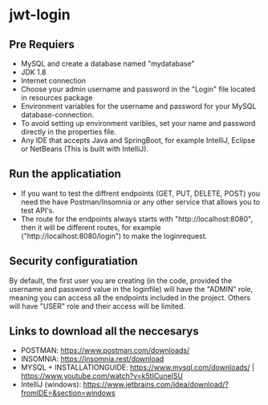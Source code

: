 # jwt-login

## Pre Requiers

* MySQL and create a database named "mydatabase"
* JDK 1.8
* Internet connection
* Choose your admin username and password in the "Login" file located in resources package 
* Environment variables for the username and password for your MySQL database-connection.
* To avoid setting up environment varibles, set your name and password directly in the properties file.
* Any IDE that accepts Java and SpringBoot, for example IntelliJ, Eclipse or NetBeans (This is built with IntelliJ).

## Run the applicatiation
* If you want to test the diffrent endpoints (GET, PUT, DELETE, POST) you need the have Postman/Insomnia or any other service that allows you to test API's.
* The route for the endpoints always starts with "http://localhost:8080", then it will be different routes, for example ("http://localhost:8080/login") to make the loginrequest.

## Security configuratiation
By default, the first user you are creating (in the code, provided the username and password value in the loginfile) will have the "ADMIN" role, meaning you can access all the endpoints included in the project. 
Others will have "USER" role and their access will be limited. 

## Links to download all the neccesarys

* POSTMAN: https://www.postman.com/downloads/
* INSOMNIA: https://insomnia.rest/download
* MYSQL + INSTALLATIONGUIDE: https://www.mysql.com/downloads/ | https://www.youtube.com/watch?v=k5tICunelSU
* IntelliJ (windows): https://www.jetbrains.com/idea/download/?fromIDE=&section=windows



